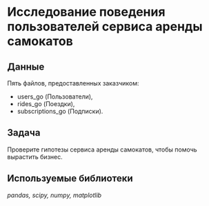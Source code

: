 # Исследование поведения пользователей сервиса аренды самокатов

## Данные

Пять файлов, предоставленных заказчиком: 
- users_go (Пользователи), 
- rides_go (Поездки), 
- subscriptions_go (Подписки).

## Задача

Проверите гипотезы сервиса аренды самокатов, чтобы помочь вырастить бизнес.

## Используемые библиотеки

*pandas, scipy, numpy, matplotlib*